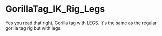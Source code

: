 # GorillaTag_IK_Rig_Legs
Yes you read that right, Gorilla tag with LEGS. It's the same as the regular gorilla tag rig but with legs.
